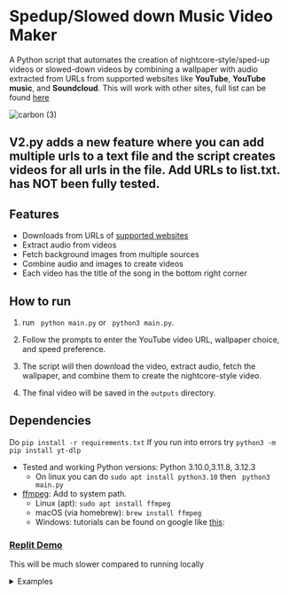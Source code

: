 
# Spedup/Slowed down Music Video Maker

A Python script that automates the creation of nightcore-style/sped-up videos or slowed-down videos by combining a wallpaper with audio extracted from URLs from supported websites like **YouTube**, **YouTube music**, and **Soundcloud**. This will work with other sites, full list can be found [here](https://github.com/yt-dlp/yt-dlp/blob/master/supportedsites.md)

![carbon (3)](https://github.com/sankeer28/Spedup-Slowed-MV/assets/112449287/be19b903-01f1-4d9d-bbef-a396eaf00811)

## V2.py adds a new feature where you can add multiple urls to a text file and the script creates videos for all urls in the file. Add URLs to list.txt. has NOT been fully tested.
## Features

- Downloads from URLs of [supported websites](https://github.com/yt-dlp/yt-dlp/blob/master/supportedsites.md)
- Extract audio from videos
- Fetch background images from multiple sources
- Combine audio and images to create videos
- Each video has the title of the song in the bottom right corner
## How to run
1. run ``` python main.py``` or ``` python3 main.py```.
2. Follow the prompts to enter the YouTube video URL, wallpaper choice, and speed preference.

3. The script will then download the video, extract audio, fetch the wallpaper, and combine them to create the nightcore-style video.

4. The final video will be saved in the `outputs` directory.

## Dependencies
Do  ```pip install -r requirements.txt``` If you run into errors try ```python3 -m pip install yt-dlp```
- Tested and working Python versions: Python 3.10.0,3.11.8, 3.12.3
  - On linux you can do ```sudo apt install python3.10``` then ``` python3 main.py```
- [ffmpeg](https://ffmpeg.org/): Add to system path. 
  - Linux (apt): 
  ```sudo apt install ffmpeg```
  - macOS (via homebrew): 
      ```brew install ffmpeg```
  - Windows: tutorials can be found on google like [this](https://www.wikihow.com/Install-FFmpeg-on-Windows): 


### [Replit Demo](https://replit.com/@SankeerthikanNi/Spedup-Slowed-MV)
This will be much slower compared to running locally
<details>
<summary>
Examples
</summary>

### Anime Slowed
https://github.com/sankeer28/Spedup-Slowed-MV/assets/112449287/22cac793-a34f-4453-9e81-9455060ac358

### Random Wallpaper Spedup
https://github.com/sankeer28/Spedup-Slowed-MV/assets/112449287/8f3a09bc-39cd-4f4f-980f-d2ad478c4d4f
### Pexels Query: City
https://github.com/sankeer28/Spedup-Slowed-MV/assets/112449287/956394c8-a519-4491-9e92-89409752e7e6


### Anime Spedup
https://github.com/sankeer28/Spedup-Slowed-MV/assets/112449287/f124f1a7-52ed-45db-88f0-7f0edf7a159a

https://github.com/sankeer28/Spedup-Slowed-MV/assets/112449287/9fd4c20c-1b03-4819-a5b3-8fdc4a67df2a

### Cat Spedup
https://github.com/sankeer28/Spedup-Slowed-MV/assets/112449287/070be00a-1ff8-4d46-9662-2a6df9a0b4b7



</details>
